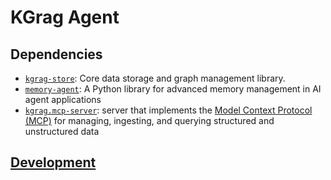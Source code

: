 # KGrag Agent

## Dependencies

- [`kgrag-store`](https://github.com/gzileni/kgrag-store): Core data storage and graph management library.
- [`memory-agent`](https://github.com/gzileni/memory-agent): A Python library for advanced memory management in AI agent applications
- [`kgrag.mcp-server`](https://github.com/gzileni/krag_mcp_server): server that implements the [Model Context Protocol (MCP)](https://modelcontextprotocol.io/) for managing, ingesting, and querying structured and unstructured data

## [Development](DEV.md)


